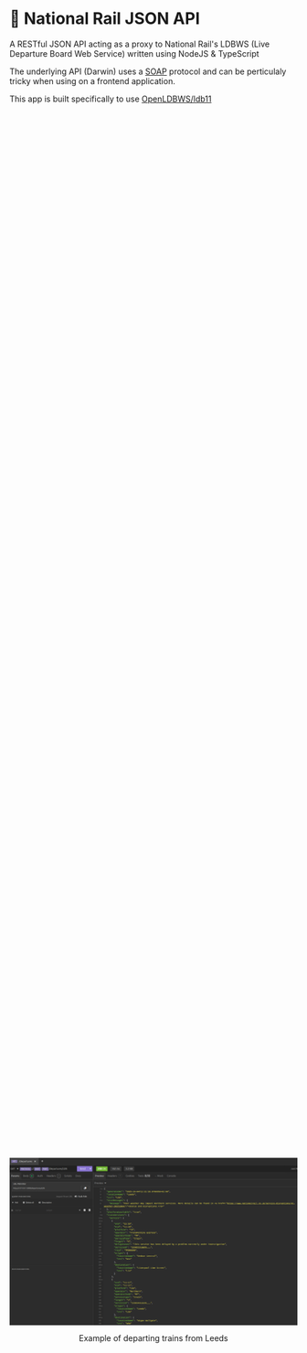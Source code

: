 # 🚂 National Rail JSON API

A RESTful JSON API acting as a proxy to National Rail's LDBWS (Live Departure Board Web Service) written using NodeJS & TypeScript

The underlying API (Darwin) uses a [SOAP](https://en.wikipedia.org/wiki/SOAP) protocol and can be perticulaly tricky when using on a frontend application.

This app is built specifically to use [OpenLDBWS/ldb11](https://lite.realtime.nationalrail.co.uk/OpenLDBWS/ldb11.asmx)

<div style="display: flex; flex-direction: column; justify-content: center; align-items: center; height: 100vh;">
   <img width="800px" alt="A response from the National Rail JSON Api, showing a list of departing trains from Leeds, including a poor weather alert" src="readme-assets/departure-example.png">
   <p style="text-align: center;"> Example of departing trains from Leeds </p>
</div>

<div style="display: flex; flex-direction: column; justify-content: center; align-items: center; height: 100vh;">
   <img width="800px" alt="A response from the National Rail JSON Api, showing a specific train service, including its previous and next stops" src="readme-assets/service-example.png">
   <p style="text-align: center;"> Example of train service and next/previous stops </p>
</div>

## What is LDBWS?

From [their documentation](https://lite.realtime.nationalrail.co.uk/OpenLDBWS/):
> LDBWS provides a request-response web service to access real time train information from Darwin. This is the same information that powers the Live Departure Boards, provided in XML format.

## API Endpoints
Swagger documentation is available at the root of the app. The currently supported routes are:

```bash
GET /arrivals/:crs
GET /arrivals/:crs/detailed
GET /departures/:crs
GET /departures/:crs/detailed
GET /arrivals-and-departures/:crs
GET /arrivals-and-departures/:crs/detailed
GET /service:serviceId
```

## Example Usage

```bash
# Get departures from Leeds showing the next 10 services
curl "http://localhost:3000/departures/LDS?numRows=10"

# Get arrivals at Bradford Interchange from Leeds
curl "http://localhost:3000/arrivals/BDI?filterCrs=LDS&filterType=from"
```

## Getting Started

1. **Prerequisites**
   - Node v22.20.0
   - [pnpm](https://pnpm.io/)
   - A Darwin API token is needed from [National Rail Enquiries](http://www.nationalrail.co.uk/100296.aspx)

2. **Setup**
   ```bash
   pnpm install

   # Add your environemnt variables from .env.example
   cp .env.example .env
   
   # Start development server
   pnpm dev
   ```

## Built With
- [Koa](https://koajs.com/) for API routing
- [Wilson](https://www.npmjs.com/package/winston) for logging
- [Biome](https://biomejs.dev/) for linting
- [Vitest](https://vitest.dev/) as the testing framework of choice
- [Lefthook](https://lefthook.dev/) from pre-commit checks
